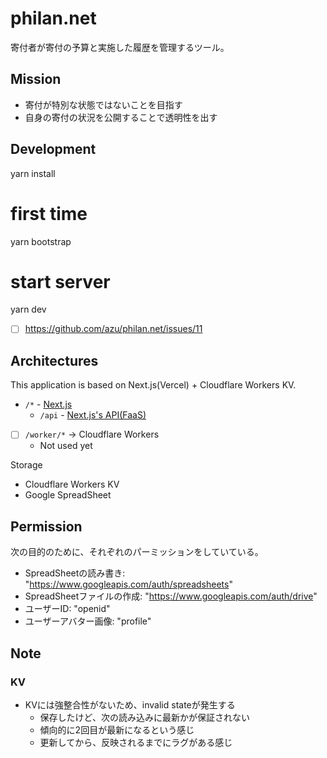 # philan.net

寄付者が寄付の予算と実施した履歴を管理するツール。

## Mission

- 寄付が特別な状態ではないことを目指す
- 自身の寄付の状況を公開することで透明性を出す

## Development

  yarn install
  # first time
  yarn bootstrap
  # start server
  yarn dev

- [ ] https://github.com/azu/philan.net/issues/11

## Architectures

This application is based on Next.js(Vercel) +  Cloudflare Workers KV.

- `/*` - [Next.js](./web)
  - `/api` - [Next.js's API(FaaS)](./web/pages/api)
- [ ] `/worker/*` → Cloudflare Workers
  - Not used yet

Storage

- Cloudflare Workers KV
- Google SpreadSheet

## Permission

次の目的のために、それぞれのパーミッションをしていている。

- SpreadSheetの読み書き: "https://www.googleapis.com/auth/spreadsheets"
- SpreadSheetファイルの作成: "https://www.googleapis.com/auth/drive"
- ユーザーID: "openid"
- ユーザーアバター画像: "profile"

## Note

### KV 

- KVには強整合性がないため、invalid stateが発生する
    - 保存したけど、次の読み込みに最新かが保証されない
    - 傾向的に2回目が最新になるという感じ
    - 更新してから、反映されるまでにラグがある感じ

